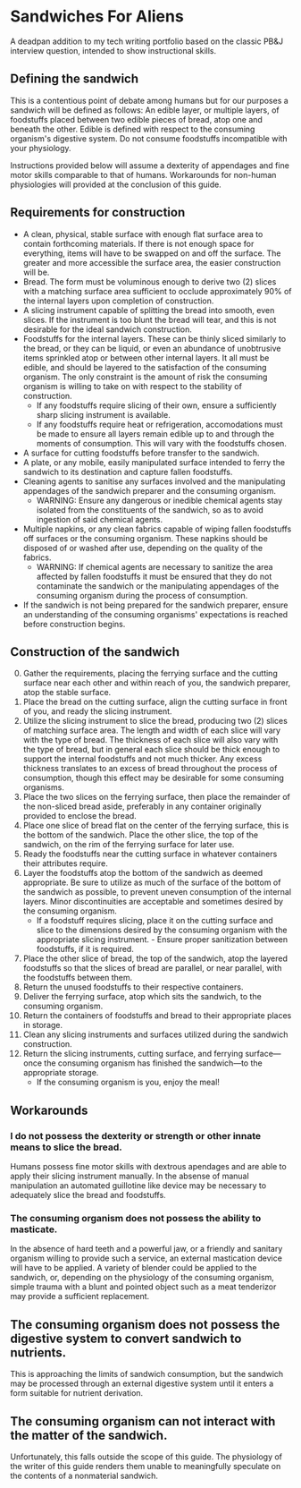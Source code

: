 # Sandwiches For Aliens
A deadpan addition to my tech writing portfolio based on the classic PB&J interview question, intended to show instructional skills.

## Defining the sandwich

This is a contentious point of debate among humans but for our purposes a sandwich will be defined as follows: An edible layer, or multiple layers, of foodstuffs placed between two edible pieces of bread, atop one and beneath the other. Edible is defined with respect to the consuming organism's digestive system. Do not consume foodstuffs incompatible with your physiology.

Instructions provided below will assume a dexterity of appendages and fine motor skills comparable to that of humans. Workarounds for non-human physiologies will provided at the conclusion of this guide.

## Requirements for construction

- A clean, physical, stable surface with enough flat surface area to contain forthcoming materials. If there is not enough space for everything, items will have to be swapped on and off the surface. The greater and more accessible the surface area, the easier construction will be.
- Bread. The form must be voluminous enough to derive two (2) slices with a matching surface area sufficient to occlude approximately 90% of the internal layers upon completion of construction.
- A slicing instrument capable of splitting the bread into smooth, even slices. If the instrument is too blunt the bread will tear, and this is not desirable for the ideal sandwich construction.
- Foodstuffs for the internal layers. These can be thinly sliced similarly to the bread, or they can be liquid, or even an abundance of unobtrusive items sprinkled atop or between other internal layers. It all must be edible, and should be layered to the satisfaction of the consuming organism. The only constraint is the amount of risk the consuming organism is willing to take on with respect to the stability of construction.
    - If any foodstuffs require slicing of their own, ensure a sufficiently sharp slicing instrument is available.
    - If any foodstuffs require heat or refrigeration, accomodations must be made to ensure all layers remain edible up to and through the moments of consumption. This will vary with the foodstuffs chosen.
- A surface for cutting foodstuffs before transfer to the sandwich.
- A plate, or any mobile, easily manipulated surface intended to ferry the sandwich to its destination and capture fallen foodstuffs.
- Cleaning agents to sanitise any surfaces involved and the manipulating appendages of the sandwich preparer and the consuming organism.
    - WARNING: Ensure any dangerous or inedible chemical agents stay isolated from the constituents of the sandwich, so as to avoid ingestion of said chemical agents.
- Multiple napkins, or any clean fabrics capable of wiping fallen foodstuffs off surfaces or the consuming organism. These napkins should be disposed of or washed after use, depending on the quality of the fabrics.
    - WARNING: If chemical agents are necessary to sanitize the area affected by fallen foodstuffs it must be ensured that they do not contaminate the sandwich or the manipulating appendages of the consuming organism during the process of consumption.
- If the sandwich is not being prepared for the sandwich preparer, ensure an understanding of the consuming organisms' expectations is reached before construction begins.

## Construction of the sandwich

0) Gather the requirements, placing the ferrying surface and the cutting surface near each other and within reach of you, the sandwich preparer, atop the stable surface.
1) Place the bread on the cutting surface, align the cutting surface in front of you, and ready the slicing instrument.
2) Utilize the slicing instrument to slice the bread, producing two (2) slices of matching surface area. The length and width of each slice will vary with the type of bread. The thickness of each slice will also vary with the type of bread, but in general each slice should be thick enough to support the internal foodstuffs and not much thicker. Any excess thickness translates to an excess of bread throughout the process of consumption, though this effect may be desirable for some consuming organisms.
3) Place the two slices on the ferrying surface, then place the remainder of the non-sliced bread aside, preferably in any container originally provided to enclose the bread.
4) Place one slice of bread flat on the center of the ferrying surface, this is the bottom of the sandwich. Place the other slice, the top of the sandwich, on the rim of the ferrying surface for later use.
5) Ready the foodstuffs near the cutting surface in whatever containers their attributes require.
5) Layer the foodstuffs atop the bottom of the sandwich as deemed appropriate. Be sure to utilize as much of the surface of the bottom of the sandwich as possible, to prevent uneven consumption of the internal layers. Minor discontinuities are acceptable and sometimes desired by the consuming organism.
    - If a foodstuff requires slicing, place it on the cutting surface and slice to the dimensions desired by the consuming organism with the appropriate slicing instrument. - Ensure proper sanitization between foodstuffs, if it is required.
6) Place the other slice of bread, the top of the sandwich, atop the layered foodstuffs so that the slices of bread are parallel, or near parallel, with the foodstuffs between them.
7) Return the unused foodstuffs to their respective containers.
8) Deliver the ferrying surface, atop which sits the sandwich, to the consuming organism.
9) Return the containers of foodstuffs and bread to their appropriate places in storage.
10) Clean any slicing instruments and surfaces utilized during the sandwich construction.
11) Return the slicing instruments, cutting surface, and ferrying surface—once the consuming organism has finished the sandwich—to the appropriate storage.
    - If the consuming organism is you, enjoy the meal!

## Workarounds

### I do not possess the dexterity or strength or other innate means to slice the bread.

Humans possess fine motor skills with dextrous apendages and are able to apply their slicing instrument manually. In the absense of manual manipulation an automated guillotine like device may be necessary to adequately slice the bread and foodstuffs.

### The consuming organism does not possess the ability to masticate.

In the absence of hard teeth and a powerful jaw, or a friendly and sanitary organism willing to provide such a service, an external mastication device will have to be applied. A variety of blender could be applied to the sandwich, or, depending on the physiology of the consuming organism, simple trauma with a blunt and pointed object such as a meat tenderizor may provide a sufficient replacement.

## The consuming organism does not possess the digestive system to convert sandwich to nutrients.

This is approaching the limits of sandwich consumption, but the sandwich may be processed through an external digestive system until it enters a form suitable for nutrient derivation.

## The consuming organism can not interact with the matter of the sandwich.

Unfortunately, this falls outside the scope of this guide. The physiology of the writer of this guide renders them unable to meaningfully speculate on the contents of a nonmaterial sandwich.
